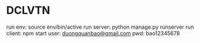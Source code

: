 # DCLVTN
run env:
  source env/bin/active
run server:
  python manage.py runserver
run client:
  npm start
user: duongquanbao@gmail.com
pwd: bao12345678
